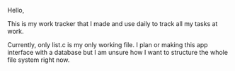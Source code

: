 Hello,

This is my work tracker that I made and use daily to track all my tasks at work.

Currently, only list.c is my only working file. I plan or making this app interface with a database
but I am unsure how I want to structure the whole file system right now.
